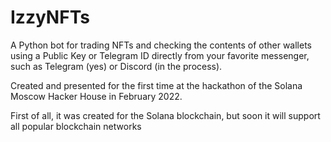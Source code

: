 # IzzyNFTs

A Python bot for trading NFTs and checking the contents of other wallets using a Public Key or Telegram ID directly from your favorite messenger, such as Telegram (yes) or Discord (in the process).

Created and presented for the first time at the hackathon of the Solana Moscow Hacker House in February 2022.

First of all, it was created for the Solana blockchain, but soon it will support all popular blockchain networks
